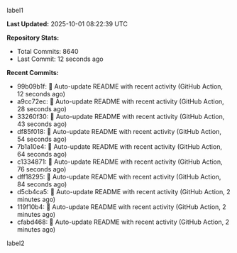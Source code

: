 
label1 
<!-- ACTIVITY_START -->
**Last Updated:** 2025-10-01 08:22:39 UTC

**Repository Stats:**
- Total Commits: 8640
- Last Commit: 12 seconds ago

**Recent Commits:**
- 99b09b1f: 🤖 Auto-update README with recent activity (GitHub Action, 12 seconds ago)
- a9cc72ec: 🤖 Auto-update README with recent activity (GitHub Action, 28 seconds ago)
- 33260f30: 🤖 Auto-update README with recent activity (GitHub Action, 43 seconds ago)
- df85f018: 🤖 Auto-update README with recent activity (GitHub Action, 54 seconds ago)
- 7b1a10e4: 🤖 Auto-update README with recent activity (GitHub Action, 64 seconds ago)
- c1334871: 🤖 Auto-update README with recent activity (GitHub Action, 76 seconds ago)
- dff18295: 🤖 Auto-update README with recent activity (GitHub Action, 84 seconds ago)
- d5cb4ca5: 🤖 Auto-update README with recent activity (GitHub Action, 2 minutes ago)
- 119f10b4: 🤖 Auto-update README with recent activity (GitHub Action, 2 minutes ago)
- cfabd468: 🤖 Auto-update README with recent activity (GitHub Action, 2 minutes ago)
<!-- ACTIVITY_END -->

label2
